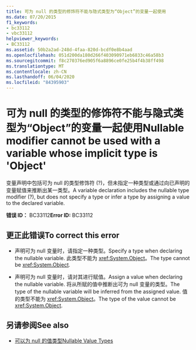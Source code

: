 ```yaml
---
title: 可为 null 的类型的修饰符不能与隐式类型为“Object”的变量一起使用
ms.date: 07/20/2015
f1_keywords:
- bc33112
- vbc33112
helpviewer_keywords:
- BC33112
ms.assetid: 50b2a2ad-248d-4faa-820d-bcdf0e8b4aad
ms.openlocfilehash: 051d200da180d266f403090971eb6833c46a58b3
ms.sourcegitcommit: f8c270376ed905f6a8896ce0fe25b4f4b38ff498
ms.translationtype: MT
ms.contentlocale: zh-CN
ms.lasthandoff: 06/04/2020
ms.locfileid: "84395903"
---
```

# <a name="nullable-modifier-cannot-be-used-with-a-variable-whose-implicit-type-is-object"></a><span data-ttu-id="ff453-102">可为 null 的类型的修饰符不能与隐式类型为“Object”的变量一起使用</span><span class="sxs-lookup"><span data-stu-id="ff453-102">Nullable modifier cannot be used with a variable whose implicit type is 'Object'</span></span>
<span data-ttu-id="ff453-103">变量声明中包括可为 null 的类型修饰符 (?)，但未指定一种类型或通过向已声明的变量赋值来推断出某一类型。</span><span class="sxs-lookup"><span data-stu-id="ff453-103">A variable declaration includes the nullable type modifier (?), but does not specify a type or infer a type by assigning a value to the declared variable.</span></span>  
  
 <span data-ttu-id="ff453-104">**错误 ID：** BC33112</span><span class="sxs-lookup"><span data-stu-id="ff453-104">**Error ID:** BC33112</span></span>  
  
## <a name="to-correct-this-error"></a><span data-ttu-id="ff453-105">更正此错误</span><span class="sxs-lookup"><span data-stu-id="ff453-105">To correct this error</span></span>  
  
- <span data-ttu-id="ff453-106">声明可为 null 变量时，请指定一种类型。</span><span class="sxs-lookup"><span data-stu-id="ff453-106">Specify a type when declaring the nullable variable.</span></span> <span data-ttu-id="ff453-107">此类型不能为 <xref:System.Object>。</span><span class="sxs-lookup"><span data-stu-id="ff453-107">The type cannot be <xref:System.Object>.</span></span>  
  
- <span data-ttu-id="ff453-108">声明可为 null 变量时，请对其进行赋值。</span><span class="sxs-lookup"><span data-stu-id="ff453-108">Assign a value when declaring the nullable variable.</span></span> <span data-ttu-id="ff453-109">将从所赋的值中推断出可为 null 变量的类型。</span><span class="sxs-lookup"><span data-stu-id="ff453-109">The type of the nullable variable will be inferred from the assigned value.</span></span> <span data-ttu-id="ff453-110">值的类型不能为 <xref:System.Object>。</span><span class="sxs-lookup"><span data-stu-id="ff453-110">The type of the value cannot be <xref:System.Object>.</span></span>  
  
## <a name="see-also"></a><span data-ttu-id="ff453-111">另请参阅</span><span class="sxs-lookup"><span data-stu-id="ff453-111">See also</span></span>

- [<span data-ttu-id="ff453-112">可以为 null 的值类型</span><span class="sxs-lookup"><span data-stu-id="ff453-112">Nullable Value Types</span></span>](../programming-guide/language-features/data-types/nullable-value-types.md)
